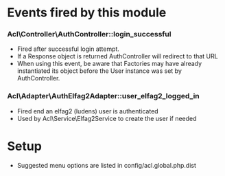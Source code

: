 Events fired by this module
===========================

### Acl\Controller\AuthController::login_successful
* Fired after successful login attempt.
* If a Response object is returned AuthController will redirect to that URL
* When using this event, be aware that Factories may have already instantiated its object before the User instance was set by AuthController.

### Acl\Adapter\AuthElfag2Adapter::user_elfag2_logged_in
* Fired end an elfag2 (ludens) user is authenticated
* Used by Acl\Service\Elfag2Service to create the user if needed

Setup
=====
* Suggested menu options are listed in config/acl.global.php.dist